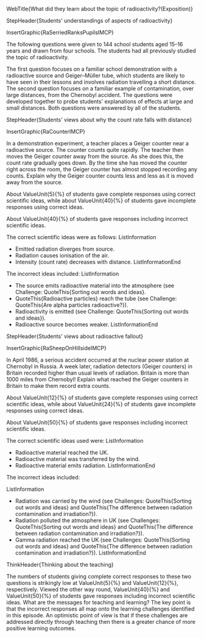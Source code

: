 WebTitle{What did they learn about the topic of radioactivity?(Exposition)}

StepHeader{Students' understandings of aspects of radioactivity}

InsertGraphic{RaSerriedRanksPupilsIMCP}

The following questions were given to 144 school students aged 15&ndash;16 years and drawn from four schools. The students had all previously studied the topic of radioactivity.

The first question focuses on a familiar school demonstration with a radioactive source and Geiger–Müller tube, which students are likely to have seen in their lessons and involves radiation travelling a short distance. The second question focuses on a familiar example of contamination, over large distances, from the Chernobyl accident. The questions were developed together to probe students' explanations of effects at large and small distances. Both questions were answered by all of the students.

StepHeader{Students' views about why the count rate falls with distance}

InsertGraphic{RaCounterIMCP}

In a demonstration experiment, a teacher places a Geiger counter near a radioactive source. The counter counts quite rapidly. The teacher then moves the Geiger counter away from the source. As she does this, the count rate gradually goes down. By the time she has moved the counter right across the room, the Geiger counter has almost stopped recording any counts. Explain why the Geiger counter counts less and less as it is moved away from the source.

About ValueUnit{5}{&percnt;} of students gave complete responses using correct scientific ideas, while about ValueUnit{40}{&percnt;} of students gave incomplete responses using correct ideas.

About ValueUnit{40}{&percnt;} of students gave responses including incorrect scientific ideas.

The correct scientific ideas were as follows:
ListInformation
- Emitted radiation diverges from source.
- Radiation causes ionisation of the air.
- Intensity (count rate) decreases with distance.
ListInformationEnd

The incorrect ideas included:
ListInformation
- The source emits radioactive material into the atmosphere (see Challenge: QuoteThis{Sorting out words and ideas}.
- QuoteThis{Radioactive particles} reach the tube (see Challenge: QuoteThis{Are alpha particles radioactive?}).
- Radioactivity is emitted (see Challenge: QuoteThis{Sorting out words and ideas}).
- Radioactive source becomes weaker.
ListInformationEnd

StepHeader{Students' views about radioactive fallout}

InsertGraphic{RaSheepOnHillsideIMCP}

In April 1986, a serious accident occurred at the nuclear power station at Chernobyl in Russia. A week later, radiation detectors (Geiger counters) in Britain recorded higher than usual levels of radiation. Britain is more than 1000 miles from Chernobyl! Explain what reached the Geiger counters in Britain to make them record extra counts.

About ValueUnit{12}{&percnt;} of students gave complete responses using correct scientific ideas, while about ValueUnit{24}{&percnt;} of students gave incomplete responses using correct ideas.

About ValueUnit{50}{&percnt;} of students gave responses including incorrect scientific ideas.

The correct scientific ideas used were:
ListInformation
- Radioactive material reached the UK.
- Radioactive material was transferred by the wind.
- Radioactive material emits radiation.
ListInformationEnd

The incorrect ideas included:

ListInformation
- Radiation was carried by the wind (see Challenges: QuoteThis{Sorting out words and ideas} and QuoteThis{The difference between radiation contamination and irradiation?}).
- Radiation polluted the atmosphere in UK (see Challenges: QuoteThis{Sorting out words and ideas} and QuoteThis{The difference between radiation contamination and irradiation?}).
- Gamma radiation reached the UK (see Challenges: QuoteThis{Sorting out words and ideas} and QuoteThis{The difference between radiation contamination and irradiation?}).
ListInformationEnd

ThinkHeader{Thinking about the teaching}

The numbers of students giving complete correct responses to these two questions is strikingly low at ValueUnit{5}{&percnt;} and ValueUnit{12}{&percnt;}, respectively. Viewed the other way round, ValueUnit{40}{&percnt;} and ValueUnit{50}{&percnt;} of students gave responses including incorrect scientific ideas. What are the messages for teaching and learning? The key point is that the incorrect responses all map onto the learning challenges identified in this episode. An optimistic point of view is that if these challenges are addressed directly through teaching then there is a greater chance of more positive learning outcomes.


